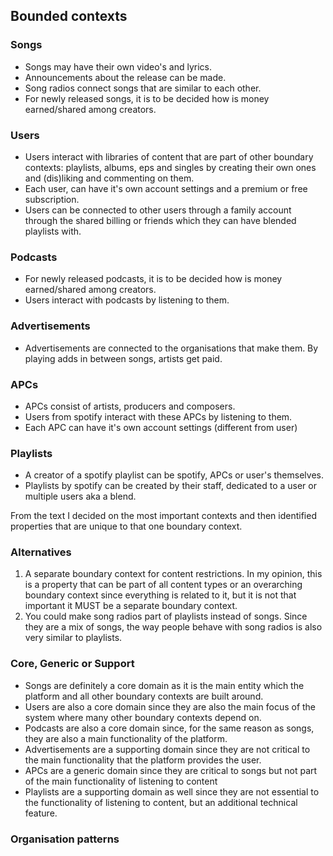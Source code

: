 ## Bounded contexts
### Songs
- Songs may have their own video's and lyrics. 
- Announcements about the release can be made.
- Song radios connect songs that are similar to each other.
- For newly released songs, it is to be decided how is money earned/shared among creators.
### Users
- Users interact with libraries of content that are part of other boundary contexts: playlists, albums, eps and singles by creating their own ones and (dis)liking and commenting on them.
- Each user, can have it's own account settings and a premium or free subscription.
- Users can be connected to other users through a family account through the shared billing or friends which they can have blended playlists with.
### Podcasts
- For newly released podcasts, it is to be decided how is money earned/shared among creators.
- Users interact with podcasts by listening to them.
### Advertisements
- Advertisements are connected to the organisations that make them. By playing adds in between songs, artists get paid.
### APCs
- APCs consist of artists, producers and composers.
- Users from spotify interact with these APCs by listening to them.
- Each APC can have it's own account settings (different from user)
### Playlists
- A creator of a spotify playlist can be spotify, APCs or user's themselves.
- Playlists by spotify can be created by their staff, dedicated to a user or multiple users aka a blend.

From the text I decided on the most important contexts and then identified properties that are unique to that one boundary context.
### Alternatives
1) A separate boundary context for content restrictions. In my opinion, this is a property that can be part of all content types or an overarching boundary context since everything is related to it, but it is not that important it MUST be a separate boundary context.
2) You could make song radios part of playlists instead of songs. Since they are a mix of songs, the way people behave with song radios is also very similar to playlists.
### Core, Generic or Support
- Songs are definitely a core domain as it is the main entity which the platform and all other boundary contexts are built around.
- Users are also a core domain since they are also the main focus of the system where many other boundary contexts depend on.
- Podcasts are also a core domain since, for the same reason as songs, they are also a main functionality of the platform.
- Advertisements are a supporting domain since they are not critical to the main functionality that the platform provides the user.
- APCs are a generic domain since they are critical to songs but not part of the main functionality of listening to content
- Playlists are a supporting domain as well since they are not essential to the functionality of listening to content, but an additional technical feature.
### Organisation patterns